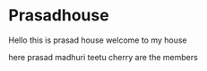 # Prasadhouse
Hello this is prasad
house 
welcome to my house

here 
prasad
madhuri
teetu
cherry
 are the members
